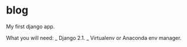 # blog
My first django app.

What you will need:
  _ Django 2.1.
  _ Virtualenv or Anaconda env manager.
